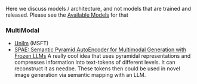 Here we discuss models / architecture, and not models that are trained and released. Please see the [Available Models](../applied_engineering/models.md) for that 


### MultiModal 

- [Unilm](https://github.com/microsoft/unilm) (MSFT)
- [SPAE: Semantic Pyramid AutoEncoder for Multimodal Generation with Frozen LLMs](https://arxiv.org/pdf/2306.17842.pdf) A really cool idea that uses pyramidal representations and compresses information into text-tokens of different levels. It can reconstruct it as needbe. These tokens then could be used in novel image generation via semantic mapping with an LLM. 

